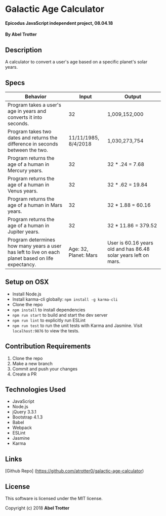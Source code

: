 # Galactic Age Calculator

#### Epicodus JavaScript independent project, 08.04.18

#### By Abel Trotter

## Description

A calculator to convert a user's age based on a specific planet's solar years.

## Specs

| Behavior | Input | Output |
|----------|-------|--------|
| Program takes a user's age in years and converts it into seconds. | 32 | 1,009,152,000 |
| Program takes two dates and returns the difference in seconds between the two. | 11/11/1985, 8/4/2018 | 1,030,273,754 |
| Program returns the age of a human in Mercury years. | 32 | 32 * .24 = 7.68 |
| Program returns the age of a human in Venus years. | 32 | 32 * .62 = 19.84 |
| Program returns the age of a human in Mars years. | 32 | 32 * 1.88 = 60.16 |
| Program returns the age of a human in Jupiter years. | 32 | 32 * 11.86 = 379.52 |
| Program determines how many years a user has left to live on each planet based on life expectancy. | Age: 32, Planet: Mars | User is 60.16 years old and has 86.48 solar years left on mars. |

## Setup on OSX

* Install Node.js
* Install karma-cli globally: `npm install -g karma-cli`
* Clone the repo
* `npm install` to install dependencies
* `npm run start` to build and start the dev server
* `npm run lint` to explicitly run ESLint
* `npm run test` to run the unit tests with Karma and Jasmine. Visit `localhost:9876` to view the tests.

## Contribution Requirements

1. Clone the repo
1. Make a new branch
1. Commit and push your changes
1. Create a PR

## Technologies Used

* JavaScript
* Node.js
* jQuery 3.3.1
* Bootstrap 4.1.3
* Babel
* Webpack
* ESLint
* Jasmine
* Karma

## Links

[Github Repo] (https://github.com/atrotter0/galactic-age-calculator)

## License

This software is licensed under the MIT license.

Copyright (c) 2018 **Abel Trotter**